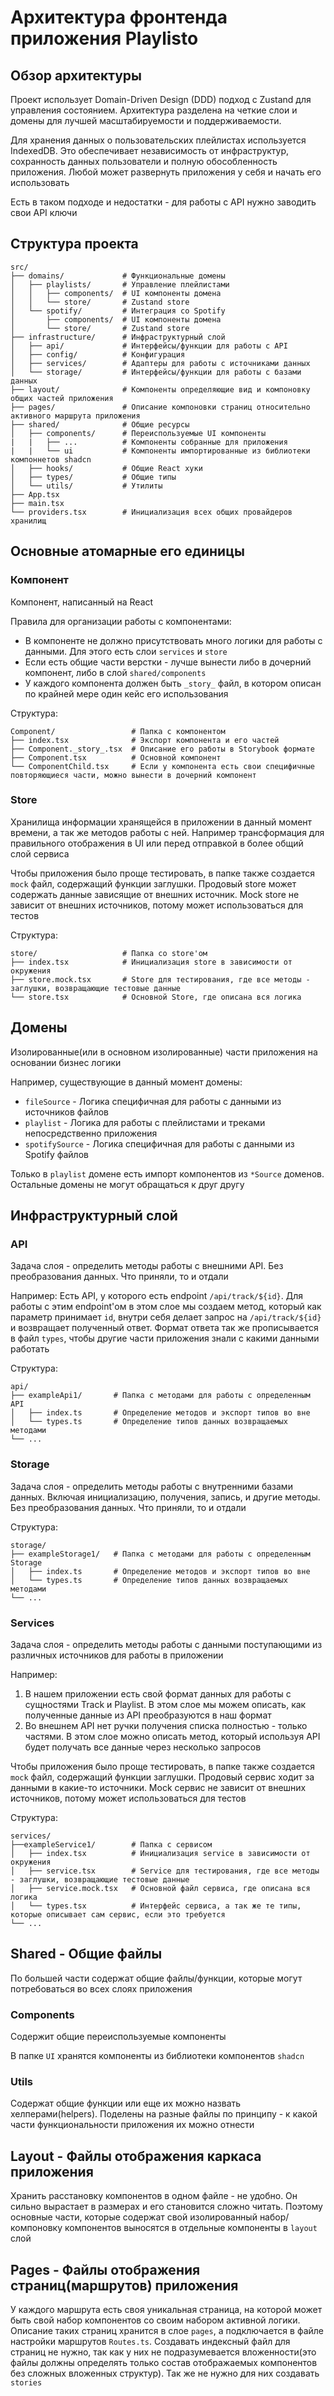# Архитектура фронтенда приложения Playlisto

## Обзор архитектуры

Проект использует Domain-Driven Design (DDD) подход с Zustand для управления состоянием. Архитектура разделена на четкие слои и домены для лучшей масштабируемости и поддерживаемости.

Для хранения данных о пользовательских плейлистах используется IndexedDB. Это обеспечивает независимость от инфраструктур, сохранность данных пользователи и полную обособленность приложения. Любой может развернуть приложения у себя и начать его использовать

Есть в таком подходе и недостатки - для работы с API нужно заводить свои API ключи

## Структура проекта

```
src/
├── domains/             # Функциональные домены
│   ├── playlists/       # Управление плейлистами
│   │   ├── components/  # UI компоненты домена
│   │   └── store/       # Zustand store
│   └── spotify/         # Интеграция со Spotify
│       ├── components/  # UI компоненты домена
│       └── store/       # Zustand store
├── infrastructure/      # Инфраструктурный слой
│   ├── api/             # Интерфейсы/функции для работы с API
│   ├── config/          # Конфигурация
│   ├── services/        # Адаптеры для работы с источниками данных
│   └── storage/         # Интерфейсы/функции для работы с базами данных
├── layout/              # Компоненты определяющие вид и компоновку общих частей приложения
├── pages/               # Описание компоновки страниц относительно активного маршрута приложения
├── shared/              # Общие ресурсы
│   ├── components/      # Переиспользуемые UI компоненты
|   |   ├── ...          # Компоненты собранные для приложения
|   |   └── ui           # Компоненты импортированные из библиотеки компоннетов shadcn
│   ├── hooks/           # Общие React хуки
│   ├── types/           # Общие типы
│   └── utils/           # Утилиты
├── App.tsx            
├── main.tsx             
└── providers.tsx        # Инициализация всех общих провайдеров хранилищ      
```

## Основные атомарные его единицы

### Компонент

Компонент, написанный на React

Правила для организации работы с компонентами:
- В компоненте не должно присутствовать много логики для работы с данными. Для этого есть слои `services` и `store`
- Если есть общие части верстки - лучше вынести либо в дочерний компонент, либо в слой `shared/components`
- У каждого компонента должен быть `_story_` файл, в котором описан по крайней мере один кейс его использования

Структура:
```
Component/                 # Папка с компонентом
├── index.tsx              # Экспорт компонента и его частей
├── Component._story_.tsx  # Описание его работы в Storybook формате
├── Component.tsx          # Основной компонент
└── ComponentChild.tsx     # Если у компонента есть свои специфичные повторяющиеся части, можно вынести в дочерний компонент
```

### Store

Хранилища информации хранящейся в приложении в данный момент времени, а так же методов работы с ней. Например трансформация для правильного отображения в UI или перед отправкой в более общий слой сервиса

Чтобы приложения было проще тестировать, в папке также создается `mock` файл, содержащий функции заглушки. Продовый store может содержать данные зависящие от внешних источник. Mock store не зависит от внешних источников, потому может использоваться для тестов

Структура:
```
store/                   # Папка со store'ом
├── index.tsx            # Инициализация store в зависимости от окружения
├── store.mock.tsx       # Store для тестирования, где все методы - заглушки, возвращающие тестовые данные
└── store.tsx            # Основной Store, где описана вся логика
```

## Домены

Изолированные(или в основном изолированные) части приложения на основании бизнес логики

Например, существующие в данный момент домены:

- `fileSource` - Логика специфичная для работы с данными из источников файлов
- `playlist` - Логика для работы с плейлистами и треками непосредственно приложения
- `spotifySource` - Логика специфичная для работы с данными из Spotify файлов

Только в `playlist` домене есть импорт компонентов из `*Source` доменов. Остальные домены не могут обращаться к друг другу

## Инфраструктурный слой

### API

Задача слоя - определить методы работы с внешними API. Без преобразования данных. Что приняли, то и отдали

Например: Есть API, у которого есть endpoint `/api/track/${id}`. Для работы с этим endpoint'ом в этом слое мы создаем метод, который как параметр принимает `id`, внутри себя делает запрос на `/api/track/${id}` и возвращает полученный ответ. Формат ответа так же прописывается в файл `types`, чтобы другие части приложения знали с какими данными работать

Структура:
```
api/
├── exampleApi1/       # Папка с методами для работы с определенным API
│   ├── index.ts       # Определение методов и экспорт типов во вне
│   └── types.ts       # Определение типов данных возвращаемых методами
└── ...
```

### Storage

Задача слоя - определить методы работы с внутренними базами данных. Включая инициализацию, получения, запись, и другие методы. Без преобразования данных. Что приняли, то и отдали

Структура:
```
storage/
├── exampleStorage1/   # Папка с методами для работы с определенным Storage
│   ├── index.ts       # Определение методов и экспорт типов во вне
│   └── types.ts       # Определение типов данных возвращаемых методами
└── ...
```

### Services

Задача слоя - определить методы работы с данными поступающими из различных источников для работы в приложении

Например:
1. В нашем приложении есть свой формат данных для работы с сущностями Track и Playlist. В этом слое мы можем описать, как полученные данные из API преобразуются в наш формат
2. Во внешнем API нет ручки получения списка полностью - только частями. В этом слое можно описать метод, который используя API будет получать все данные через несколько запросов

Чтобы приложения было проще тестировать, в папке также создается `mock` файл, содержащий функции заглушки. Продовый сервис ходит за данными в какие-то источники. Mock сервис не зависит от внешних источников, потому может использоваться для тестов

Структура:
```
services/
├──exampleService1/        # Папка с сервисом
│   ├── index.tsx          # Инициализация service в зависимости от окружения
│   ├── service.tsx        # Service для тестирования, где все методы - заглушки, возвращающие тестовые данные
│   ├── service.mock.tsx   # Основной файл сервиса, где описана вся логика
│   └── types.tsx          # Интерфейс сервиса, а так же те типы, которые описывает сам сервис, если это требуется
└── ...
```

## Shared - Общие файлы

По большей части содержат общие файлы/функции, которые могут потребоваться во всех слоях приложения

### Components

Содержит общие переиспользуемые компоненты

В папке `UI` хранятся компоненты из библиотеки компонентов `shadcn`

### Utils

Содержат общие функции или еще их можно назвать хелперами(helpers). Поделены на разные файлы по принципу - к какой части функциональности приложения их можно отнести

## Layout - Файлы отображения каркаса приложения

Хранить расстановку компонентов в одном файле - не удобно. Он сильно вырастает в размерах и его становится сложно читать. Поэтому основные части, которые содержат свой изолированный набор/компоновку компонентов выносятся в отдельные компоненты в `layout` слой

## Pages - Файлы отображения страниц(маршрутов) приложения

У каждого маршрута есть своя уникальная страница, на которой может быть свой набор компонентов со своим набором активной логики. Описание таких страниц хранится в слое `pages`, а подключается в файле настройки маршрутов `Routes.ts`. Создавать индексный файл для страниц не нужно, так как у них не подразумевается вложенности(это файлы должны определять только состав отображаемых компонентов без сложных вложенных структур). Так же не нужно для них создавать `stories`